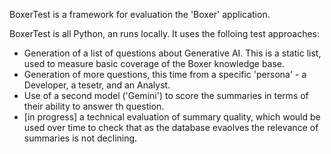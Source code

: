 BoxerTest is a framework for evaluation the 'Boxer' application. 

BoxerTest is all Python, an runs locally. It uses the folloing test approaches:
- Generation of a list of questions about Generative AI. This is a static list, used to measure basic coverage of the Boxer knowledge base.
- Generation of more questions, this time from a specific 'persona' - a Developer, a tesetr, and an Analyst.
- Use of a second model ('Gemini') to score the summaries in terms of their ability to answer th question.
- [in progress] a technical evaluation of summary quality, which would be used over time to check that as the database evaolves the relevance of summaries is not declining. 
